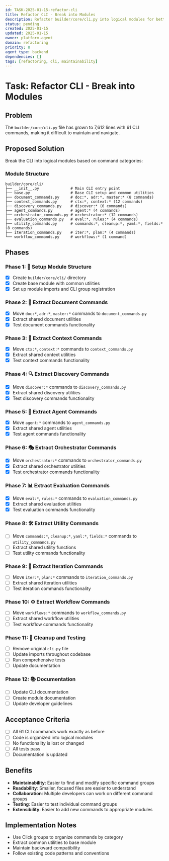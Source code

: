 ```yaml
---
id: TASK-2025-01-15-refactor-cli
title: Refactor CLI - Break into Modules
description: Refactor builder/core/cli.py into logical modules for better maintainability
status: pending
created: 2025-01-15
updated: 2025-01-15
owner: platform-agent
domain: refactoring
priority: 8
agent_type: backend
dependencies: []
tags: [refactoring, cli, maintainability]
---
```


# Task: Refactor CLI - Break into Modules

## Problem
The `builder/core/cli.py` file has grown to 7,612 lines with 61 CLI commands, making it difficult to maintain and navigate.

## Proposed Solution
Break the CLI into logical modules based on command categories:

### Module Structure
```
builder/core/cli/
├── __init__.py              # Main CLI entry point
├── base.py                  # Base CLI setup and common utilities
├── document_commands.py     # doc:*, adr:*, master:* (8 commands)
├── context_commands.py      # ctx:*, context:* (12 commands)
├── discovery_commands.py    # discover:* (6 commands)
├── agent_commands.py        # agent:* (4 commands)
├── orchestrator_commands.py # orchestrator:* (12 commands)
├── evaluation_commands.py   # eval:*, rules:* (4 commands)
├── utility_commands.py      # commands:*, cleanup:*, yaml:*, fields:* (8 commands)
├── iteration_commands.py    # iter:*, plan:* (4 commands)
└── workflow_commands.py     # workflows:* (1 command)
```

## Phases

### Phase 1: 🚀 Setup Module Structure
- [x] Create `builder/core/cli/` directory
- [x] Create base module with common utilities
- [x] Set up module imports and CLI group registration

### Phase 2: 📝 Extract Document Commands
- [x] Move `doc:*`, `adr:*`, `master:*` commands to `document_commands.py`
- [x] Extract shared document utilities
- [x] Test document commands functionality

### Phase 3: 🧠 Extract Context Commands  
- [x] Move `ctx:*`, `context:*` commands to `context_commands.py`
- [x] Extract shared context utilities
- [x] Test context commands functionality

### Phase 4: 🔍 Extract Discovery Commands
- [x] Move `discover:*` commands to `discovery_commands.py`
- [x] Extract shared discovery utilities
- [x] Test discovery commands functionality

### Phase 5: 🤖 Extract Agent Commands
- [x] Move `agent:*` commands to `agent_commands.py`
- [x] Extract shared agent utilities
- [x] Test agent commands functionality

### Phase 6: 🎭 Extract Orchestrator Commands
- [x] Move `orchestrator:*` commands to `orchestrator_commands.py`
- [x] Extract shared orchestrator utilities
- [x] Test orchestrator commands functionality

### Phase 7: 📊 Extract Evaluation Commands
- [x] Move `eval:*`, `rules:*` commands to `evaluation_commands.py`
- [x] Extract shared evaluation utilities
- [x] Test evaluation commands functionality

### Phase 8: 🛠️ Extract Utility Commands
- [ ] Move `commands:*`, `cleanup:*`, `yaml:*`, `fields:*` commands to `utility_commands.py`
- [ ] Extract shared utility functions
- [ ] Test utility commands functionality

### Phase 9: 🔄 Extract Iteration Commands
- [ ] Move `iter:*`, `plan:*` commands to `iteration_commands.py`
- [ ] Extract shared iteration utilities
- [ ] Test iteration commands functionality

### Phase 10: ⚙️ Extract Workflow Commands
- [ ] Move `workflows:*` commands to `workflow_commands.py`
- [ ] Extract shared workflow utilities
- [ ] Test workflow commands functionality

### Phase 11: 🧹 Cleanup and Testing
- [ ] Remove original `cli.py` file
- [ ] Update imports throughout codebase
- [ ] Run comprehensive tests
- [ ] Update documentation

### Phase 12: 📚 Documentation
- [ ] Update CLI documentation
- [ ] Create module documentation
- [ ] Update developer guidelines

## Acceptance Criteria
- [ ] All 61 CLI commands work exactly as before
- [ ] Code is organized into logical modules
- [ ] No functionality is lost or changed
- [ ] All tests pass
- [ ] Documentation is updated

## Benefits
- **Maintainability**: Easier to find and modify specific command groups
- **Readability**: Smaller, focused files are easier to understand
- **Collaboration**: Multiple developers can work on different command groups
- **Testing**: Easier to test individual command groups
- **Extensibility**: Easier to add new commands to appropriate modules

## Implementation Notes
- Use Click groups to organize commands by category
- Extract common utilities to base module
- Maintain backward compatibility
- Follow existing code patterns and conventions

